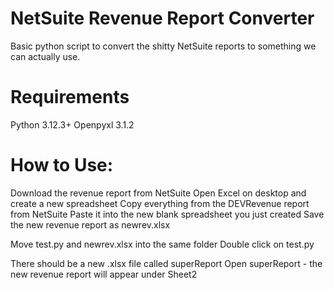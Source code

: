# NetSuite Revenue Report Converter
Basic python script to convert the shitty NetSuite reports to something we can actually use.

# Requirements
Python 3.12.3+
Openpyxl 3.1.2

# How to Use:
Download the revenue report from NetSuite
Open Excel on desktop and create a new spreadsheet
Copy everything from the DEVRevenue report from NetSuite
Paste it into the new blank spreadsheet you just created
Save the new revenue report as newrev.xlsx

Move test.py and newrev.xlsx into the same folder
Double click on test.py

There should be a new .xlsx file called superReport
Open superReport - the new revenue report will appear under Sheet2
